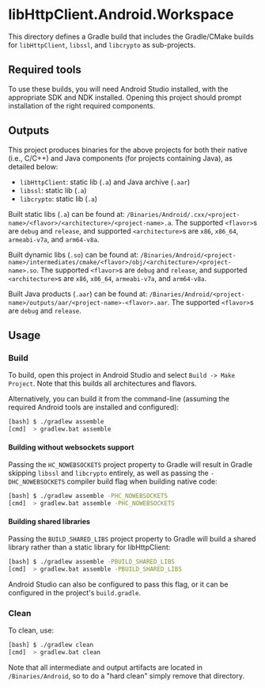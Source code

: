 # libHttpClient.Android.Workspace

This directory defines a Gradle build that includes the Gradle/CMake builds for
`libHttpClient`, `libssl`, and `libcrypto` as sub-projects.

## Required tools

To use these builds, you will need Android Studio installed, with the
appropriate SDK and NDK installed. Opening this project should prompt
installation of the right required components.

## Outputs

This project produces binaries for the above projects for both their native
(i.e., C/C++) and Java components (for projects containing Java), as detailed
below:

- `libHttpClient`: static lib (`.a`) and Java archive (`.aar`)
- `libssl`: static lib (`.a`)
- `libcrypto`: static lib (`.a`)

Built static libs (`.a`) can be found at:
`/Binaries/Android/.cxx/<project-name>/<flavor>/<architecture>/<project-name>.a`.
The supported `<flavor>`s are `debug` and `release`, and supported
`<architecture>`s are `x86`, `x86_64`, `armeabi-v7a`, and `arm64-v8a`.

Built dynamic libs (`.so`) can be found at:
`/Binaries/Android/<project-name>/intermediates/cmake/<flavor>/obj/<architecture>/<project-name>.so`.
The supported `<flavor>`s are `debug` and `release`, and supported
`<architecture>`s are `x86`, `x86_64`, `armeabi-v7a`, and `arm64-v8a`.

Built Java products (`.aar`) can be found at:
`/Binaries/Android/<project-name>/outputs/aar/<project-name>-<flavor>.aar`. The
supported `<flavor>`s are `debug` and `release`.

## Usage

### Build

To build, open this project in Android Studio and select
`Build -> Make Project`. Note that this builds all architectures and flavors.

Alternatively, you can build it from the command-line (assuming the required
Android tools are installed and configured):

```sh
[bash] $ ./gradlew assemble
[cmd]  > gradlew.bat assemble
```

#### Building without websockets support

Passing the `HC_NOWEBSOCKETS` project property to Gradle will result in Gradle
skipping `libssl` and `libcrypto` entirely, as well as passing the
`-DHC_NOWEBSOCKETS` compiler build flag when building native code:

```sh
[bash] $ ./gradlew assemble -PHC_NOWEBSOCKETS
[cmd]  > gradlew.bat assemble -PHC_NOWEBSOCKETS
```

#### Building shared libraries

Passing the `BUILD_SHARED_LIBS` project property to Gradle will build a shared
library rather than a static library for libHttpClient:

```sh
[bash] $ ./gradlew assemble -PBUILD_SHARED_LIBS
[cmd]  > gradlew.bat assemble -PBUILD_SHARED_LIBS
```

Android Studio can also be configured to pass this flag, or it can be
configured in the project's `build.gradle`.

### Clean

To clean, use:

```sh
[bash] $ ./gradlew clean
[cmd]  > gradlew.bat clean
```

Note that all intermediate and output artifacts are located in
`/Binaries/Android`, so to do a "hard clean" simply remove that directory.
